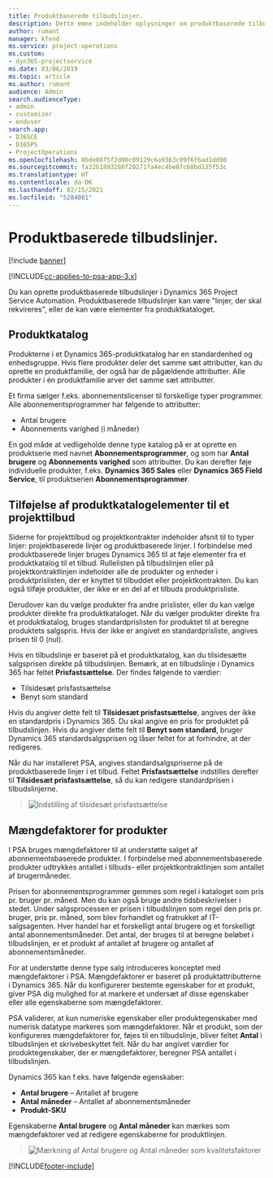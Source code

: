 ```yaml
---
title: Produktbaserede tilbudslinjer.
description: Dette emne indeholder oplysninger om produktbaserede tilbudslinjer.
author: rumant
manager: kfend
ms.service: project-operations
ms.custom:
- dyn365-projectservice
ms.date: 03/06/2019
ms.topic: article
ms.author: rumant
audience: Admin
search.audienceType:
- admin
- customizer
- enduser
search.app:
- D365CE
- D365PS
- ProjectOperations
ms.openlocfilehash: 8bde88f5f2d00c09129c6a9363c09f6f6ad1dd90
ms.sourcegitcommit: fa32b1893286f20271fa4ec4be8fc68bd135f53c
ms.translationtype: HT
ms.contentlocale: da-DK
ms.lasthandoff: 02/15/2021
ms.locfileid: "5284081"
---
```

# <a name="product-based-quote-lines"></a>Produktbaserede tilbudslinjer.

[!include [banner](../includes/psa-now-project-operations.md)]

[!INCLUDE[cc-applies-to-psa-app-3.x](../includes/cc-applies-to-psa-app-3x.md)]


Du kan oprette produktbaserede tilbudslinjer i Dynamics 365 Project Service Automation. Produktbaserede tilbudslinjer kan være "linjer, der skal rekvireres", eller de kan være elementer fra produktkataloget.

## <a name="product-catalog"></a>Produktkatalog

Produkterne i et Dynamics 365-produktkatalog har en standardenhed og enhedsgruppe. Hvis flere produkter deler det samme sæt attributter, kan du oprette en produktfamilie, der også har de pågældende attributter. Alle produkter i én produktfamilie arver det samme sæt attributter.

Et firma sælger f.eks. abonnementslicenser til forskellige typer programmer. Alle abonnementsprogrammer har følgende to attributter:

- Antal brugere 
- Abonnements varighed (i måneder)

En god måde at vedligeholde denne type katalog på er at oprette en produktserie med navnet **Abonnementsprogrammer**, og som har **Antal brugere** og **Abonnements varighed** som attributter. Du kan derefter føje individuelle produkter, f.eks. **Dynamics 365 Sales** eller **Dynamics 365 Field Service**, til produktserien **Abonnementsprogrammer**.

## <a name="adding-product-catalog-items-to-a-project-quote"></a>Tilføjelse af produktkatalogelementer til et projekttilbud

Siderne for projekttilbud og projektkontrakter indeholder afsnit til to typer linjer: projektbaserede linjer og produktbaserede linjer. I forbindelse med produktbaserede linjer bruges Dynamics 365 til at føje elementer fra et produktkatalog til et tilbud. Rullelisten på tilbudslinjen eller på projektkontraktlinjen indeholder alle de produkter og enheder i produktprislisten, der er knyttet til tilbuddet eller projektkontrakten. Du kan også tilføje produkter, der ikke er en del af et tilbuds produktprisliste.

Derudover kan du vælge produkter fra andre prislister, eller du kan vælge produkter direkte fra produktkataloget. Når du vælger produkter direkte fra et produktkatalog, bruges standardprislisten for produktet til at beregne produktets salgspris. Hvis der ikke er angivet en standardprisliste, angives prisen til 0 (nul).

Hvis en tilbudslinje er baseret på et produktkatalog, kan du tilsidesætte salgsprisen direkte på tilbudslinjen. Bemærk, at en tilbudslinje i Dynamics 365 har feltet **Prisfastsættelse**. Der findes følgende to værdier:

- Tilsidesæt prisfastsættelse  
- Benyt som standard

Hvis du angiver dette felt til **Tilsidesæt prisfastsættelse**, angives der ikke en standardpris i Dynamics 365. Du skal angive en pris for produktet på tilbudslinjen. Hvis du angiver dette felt til **Benyt som standard**, bruger Dynamics 365 standardsalgsprisen og låser feltet for at forhindre, at der redigeres.

Når du har installeret PSA, angives standardsalgspriserne på de produktbaserede linjer i et tilbud. Feltet **Prisfastsættelse** indstilles derefter til **Tilsidesæt prisfastsættelse**, så du kan redigere standardprisen i tilbudslinjerne.

> ![Indstilling af tilsidesæt prisfastsættelse](media/basic-guide-10.png)
 
## <a name="quantity-factors-for-products"></a>Mængdefaktorer for produkter

I PSA bruges mængdefaktorer til at understøtte salget af abonnementsbaserede produkter. I forbindelse med abonnementsbaserede produkter udtrykkes antallet i tilbuds- eller projektkontraktlinjen som antallet af brugermåneder.

Prisen for abonnementsprogrammer gemmes som regel i kataloget som pris pr. bruger pr. måned. Men du kan også bruge andre tidsbeskrivelser i stedet. Under salgsprocessen er prisen i tilbudslinjen som regel den pris pr. bruger, pris pr. måned, som blev forhandlet og fratrukket af IT-salgsagenten. Hver handel har et forskelligt antal brugere og et forskelligt antal abonnementsmåneder. Det antal, der bruges til at beregne beløbet i tilbudslinjen, er et produkt af antallet af brugere og antallet af abonnementsmåneder.

For at understøtte denne type salg introduceres konceptet med mængdefaktorer i PSA. Mængdefaktorer er baseret på produktattributterne i Dynamics 365. Når du konfigurerer bestemte egenskaber for et produkt, giver PSA dig mulighed for at markere et undersæt af disse egenskaber eller alle egenskaberne som mængdefaktorer.

PSA validerer, at kun numeriske egenskaber eller produktegenskaber med numerisk datatype markeres som mængdefaktorer. Når et produkt, som der konfigureres mængdefaktorer for, føjes til en tilbudslinje, bliver feltet **Antal** i tilbudslinjen et skrivebeskyttet felt. Når du har angivet værdier for produktegenskaber, der er mængdefaktorer, beregner PSA antallet i tilbudslinjen.

Dynamics 365 kan f.eks. have følgende egenskaber: 

- **Antal brugere** – Antallet af brugere 
- **Antal måneder** – Antallet af abonnementsmåneder
- **Produkt-SKU** 

Egenskaberne **Antal brugere** og **Antal måneder** kan mærkes som mængdefaktorer ved at redigere egenskaberne for produktlinjen. 

> ![Mærkning af Antal brugere og Antal måneder som kvalitetsfaktorer](media/basic-guide-11.png)
 


[!INCLUDE[footer-include](../includes/footer-banner.md)]